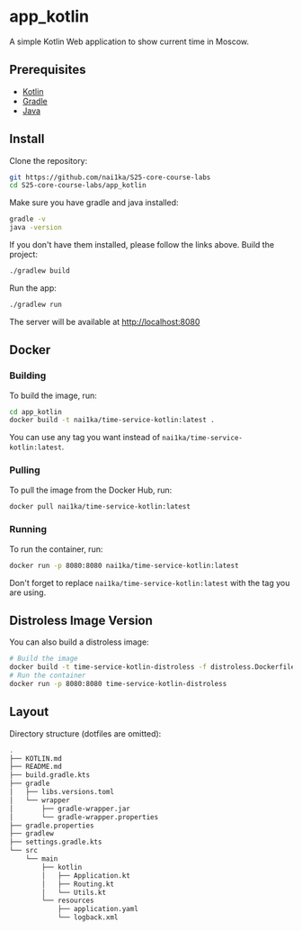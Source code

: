 # app_kotlin

A simple Kotlin Web application to show current time in Moscow.

## Prerequisites

- [Kotlin](<https://kotlinlang.org/>)
- [Gradle](<https://gradle.org/install/>)
- [Java](<https://www.oracle.com/java/technologies/javase-jdk11-downloads.html>)

## Install

Clone the repository:

```sh
git https://github.com/nai1ka/S25-core-course-labs
cd S25-core-course-labs/app_kotlin
```

Make sure you have gradle and java installed:

```sh
gradle -v
java -version
```

If you don't have them installed, please follow the links above.
Build the project:

```sh
./gradlew build
```

Run the app:

```sh
./gradlew run
```

The server will be available at [http://localhost:8080](http://localhost:8080)

## Docker

### Building

To build the image, run:

```sh
cd app_kotlin
docker build -t nai1ka/time-service-kotlin:latest .
```

You can use any tag you want instead of `nai1ka/time-service-kotlin:latest`.

### Pulling

To pull the image from the Docker Hub, run:

```sh
docker pull nai1ka/time-service-kotlin:latest
```

### Running

To run the container, run:

```sh
docker run -p 8080:8080 nai1ka/time-service-kotlin:latest
```

Don't forget to replace `nai1ka/time-service-kotlin:latest` with the tag you are using.

## Distroless Image Version

You can also build a distroless image:

```sh
# Build the image
docker build -t time-service-kotlin-distroless -f distroless.Dockerfile .
# Run the container
docker run -p 8080:8080 time-service-kotlin-distroless
```

## Layout

Directory structure (dotfiles are omitted):

```sh
.
├── KOTLIN.md
├── README.md
├── build.gradle.kts
├── gradle
│   ├── libs.versions.toml
│   └── wrapper
│       ├── gradle-wrapper.jar
│       └── gradle-wrapper.properties
├── gradle.properties
├── gradlew
├── settings.gradle.kts
└── src
    └── main
        ├── kotlin
        │   ├── Application.kt
        │   ├── Routing.kt
        │   └── Utils.kt
        └── resources
            ├── application.yaml
            └── logback.xml
```
